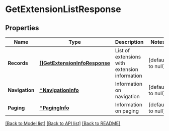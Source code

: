 # GetExtensionListResponse

## Properties
Name | Type | Description | Notes
------------ | ------------- | ------------- | -------------
**Records** | [**[]GetExtensionInfoResponse**](GetExtensionInfoResponse.md) | List of extensions with extension information | [default to null]
**Navigation** | [***NavigationInfo**](NavigationInfo.md) | Information on navigation | [default to null]
**Paging** | [***PagingInfo**](PagingInfo.md) | Information on paging | [default to null]

[[Back to Model list]](../README.md#documentation-for-models) [[Back to API list]](../README.md#documentation-for-api-endpoints) [[Back to README]](../README.md)


